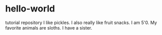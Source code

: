 # hello-world
tutorial repository
I like pickles. I also really like fruit snacks.
I am 5'0. 
My favorite animals are sloths.
I have a sister.
